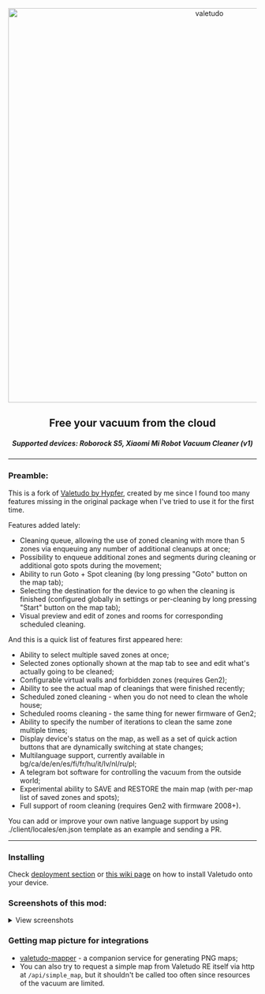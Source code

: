 <div align="center">
    <img src="https://github.com/rand256/valetudo/blob/testing/assets/logo/valetudo_logo_with_name.svg" width="800" alt="valetudo">
    <p align="center"><h2>Free your vacuum from the cloud</h2><h5>Supported devices: Roborock S5, Xiaomi Mi Robot Vacuum Cleaner (v1)</p>
</div>

----

### Preamble:

This is a fork of [Valetudo by Hypfer](https://github.com/Hypfer/Valetudo), created by me since I found too many features missing in the original package when I've tried to use it for the first time. 

Features added lately:

* Cleaning queue, allowing the use of zoned cleaning with more than 5 zones via enqueuing any number of additional cleanups at once;
* Possibility to enqueue additional zones and segments during cleaning or additional goto spots during the movement;
* Ability to run Goto + Spot cleaning (by long pressing "Goto" button on the map tab);
* Selecting the destination for the device to go when the cleaning is finished (configured globally in settings or per-cleaning by long pressing "Start" button on the map tab);
* Visual preview and edit of zones and rooms for corresponding scheduled cleaning.

And this is a quick list of features first appeared here:

* Ability to select multiple saved zones at once;
* Selected zones optionally shown at the map tab to see and edit what's actually going to be cleaned;
* Configurable virtual walls and forbidden zones (requires Gen2);
* Ability to see the actual map of cleanings that were finished recently;
* Scheduled zoned cleaning - when you do not need to clean the whole house;
* Scheduled rooms cleaning - the same thing for newer firmware of Gen2;
* Ability to specify the number of iterations to clean the same zone multiple times;
* Display device's status on the map, as well as a set of quick action buttons that are dynamically switching at state changes;
* Multilanguage support, currently available in bg/ca/de/en/es/fi/fr/hu/it/lv/nl/ru/pl;
* A telegram bot software for controlling the vacuum from the outside world;
* Experimental ability to SAVE and RESTORE the main map (with per-map list of saved zones and spots);
* Full support of room cleaning (requires Gen2 with firmware 2008+).

You can add or improve your own native language support by using ./client/locales/en.json template as an example and sending a PR.

----

### Installing

Check [deployment section](/deployment) or [this wiki page](https://github.com/rand256/valetudo/wiki/Installation-process) on how to install Valetudo onto your device.

### Screenshots of this mod:

<details>
  <summary>View screenshots</summary>
  
![qscr1](https://user-images.githubusercontent.com/30267719/67139290-3bbf9a80-f257-11e9-85f1-698617d44a06.png)
![qscr2](https://user-images.githubusercontent.com/30267719/67139299-585bd280-f257-11e9-8688-7d684d90a3d5.png)
----
![qscr3](https://user-images.githubusercontent.com/30267719/67139303-67428500-f257-11e9-881e-72d71c077886.png)
![qscr4](https://user-images.githubusercontent.com/30267719/67139307-732e4700-f257-11e9-9f5a-5ba95288d82e.png)
----
![qscr5](https://user-images.githubusercontent.com/30267719/67139309-7cb7af00-f257-11e9-97e0-0d55f402022d.png)
![qscr6](https://user-images.githubusercontent.com/30267719/67139314-85a88080-f257-11e9-88cd-8d191c2193e0.png)
----
![qscr7](https://user-images.githubusercontent.com/30267719/67139321-98bb5080-f257-11e9-9060-a540ec89efa0.png)
![qscr8](https://user-images.githubusercontent.com/30267719/67139318-8f31e880-f257-11e9-9464-1c39682d6020.png)
  
</details>

### Getting map picture for integrations
* [valetudo-mapper](https://github.com/rand256/valetudo-mapper) - a companion service for generating PNG maps;
* You can also try to request a simple map from Valetudo RE itself via http at `/api/simple_map`, but it shouldn't be called too often since resources of the vacuum are limited.
